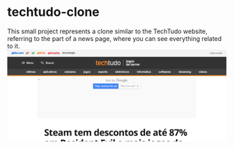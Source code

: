 # techtudo-clone

This small project represents a clone similar to the TechTudo website, referring to the part of a news page, where you can see everything related to it.
![TechTudo - Website](https://github.com/matheusrenner22/techtudo-clone/blob/main/./img/techtudo-website.png?raw=true)
